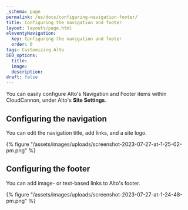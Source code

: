 ```yaml
---
_schema: page
permalink: /es/docs/configuring-navigation-footer/
title: Configuring the navigation and footer
layout: layouts/page.html
eleventyNavigation:
  key: Configuring the navigation and footer
  order: 0
tags: Customizing Alto
SEO_options:
  title:
  image:
  description:
draft: false
---
```

You can easily configure Alto's Navigation and Footer items within CloudCannon, under Alto's **Site Settings**.

## Configuring the navigation

You can edit the navigation title, add links, and a site logo.

{% figure "/assets/images/uploads/screenshot-2023-07-27-at-1-25-02-pm.png" %}

## ​​​​​Configuring the footer

You can add image- or text-based links to Alto's footer.

{% figure "/assets/images/uploads/screenshot-2023-07-27-at-1-24-48-pm.png" %}